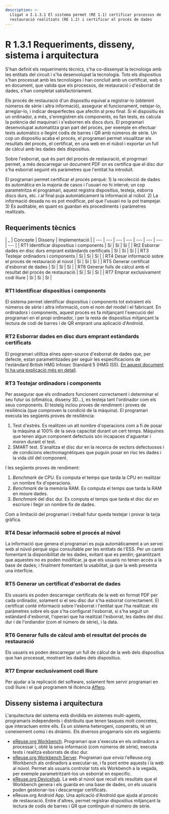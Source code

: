 ```yaml
---
description: >-
  Lligat a I.1.3.1 El sistema permet (RE 1.1) certificar processos de
  restauració realitzats (RE 1.2) i certificar el procés de dades
---
```


# R 1.3.1  Requeriments, disseny, sistema i arquitectura

S'han definit els requeriments tècnics, s'ha co-dissenyat la tecnoloiga amb les entitats del circuit i s'ha desenvolupat la tecnologia. Tots els dispositius s'han processat amb les tecnoloiges i han concluit amb un certificat, web o en document, que valida que els processos, de restauració i d'esborrat de dades, s'han completat satisfactòriament.

Els procés de restauració d'un dispositiu equival a registrar-lo \(obtenint números de sèrie i altra informació\), assegurar el funcionament, netejar-lo, arreglar-lo, i indicar desperfectes que afectin al preu final. Si el dispositiu és un ordinador, a més, s'enregistren els components, es fan tests, es calcula la potència del maquinari i s'esborren els discs durs. El programari desenvolupat automatitza gran part del procés, per exemple en efectuar tests automàtics o llegint codis de barres i QR amb números de sèrie. Un cop un dispositiu acaba el procés, el programari permet visualitzar els resultats del procés, el certificat, en una web en el núbol i exportar un full de càlcul amb les dades dels dispositius.

Sobre l'esborrat, què és part del procés de restauració, el progrmari permet, a més descarregar un document PDF on es certifica que el disc dur s'ha esborrat seguint els paràmetres que l'entitat ha introduït.

El programari permet certificar el procés perquè: 1\) la recolecció de dades és automàtica en la majoria de casos i l'usuari no hi intervé; un cop parametritza el programari, aquest registra dispositius, testeja, esborra discs durs, etc. i al final puja automàticament la informació al núbol. 2\) La informació desada no es pot modificar, pel que l'usuari no la pot trampejar. 3\) És auditable, en quant es guardan els procediments i paràmetres realitzats.

## Requeriments tècnics

| \_ | Concepte | Disseny | Implementació |
| --- | --- | --- | --- | --- | --- | --- | --- |
| RT1 Identificar dispositius i components | Sí | Sí | Sí |
| Rt2 Esborrar dades en disc durs emprant estàndards certificats | Sí | Sí | Sí |
| RT3 Testejar ordinadors i components | Sí | Sí | Sí |
| RT4 Desar informació sobre el procés de restauració al núvol | Sí | Sí | Sí |
| RT5 Generar certificat d'esborrat de dades | Sí | Sí | Sí |
| RT6 Generar fulls de càlcul amb el resultat del procés de restauració | Sí | Sí | Sí |
| RT7 Emprar exclusivament codi lliure | Sí | Sí | Sí |

### RT1 Identificar dispositius i components

El sistema permet identificar dispositius i components tot extraient els números de sèrie i altra informació, com el nom del model i el fabricant. En ordinadors i components, aquest procés es fa mitjançant l'execució del programari en el propi ordinador, i per la resta de dispositius mitjançant la lectura de codi de barres i de QR emprant una aplicació d'Android.

### RT2 Esborrar dades en disc durs emprant estàndards certificats

El programari utiltiza eïnes open-source d'esborrat de dades que, per defecte, estan parametritzades per seguir les especificacions de l'estàndard British HMG Infosec Standard 5 \(HMG IS5\). [En aquest document hi ha una explicació més en detall](https://ereuse-org.gitbook.io/faq/which-is-the-data-wiping-process-performed).

### RT3 Testejar ordinadors i components

Per assegurar que els ordinadors funcionent correctament i determinar el seu futur ús \(ofimàtica, disseny 3D...\), es testeja tant l'ordinador com els seus components. El testeig inclou proves de rendiment i proves de resiliència \(que comproven la condició de la màquina\). El programari executa les següents proves de resiliència:

1. Test d'estrès. Es realitzen un alt nombre d'operacions com a fi de posar la màquina al 100% de la seva capacitat durant un cert temps. Màquines que tenen algun component defectuós són incapaces d'aguantar i _moren_ durant el test.
2. SMART test. S'analitza el disc dur en la recerca de sectors defectuosos i de condicions electromagnètiques que puguin posar en risc les dades i la vida útil del component.

I les següents proves de rendiment:

1. _Benchmark_ de CPU. Es computa el temps que tarda la CPU en realitzar un nombre fix d'operacions.
2. _Benchmark_ de la memòria RAM. Es computa el temps que tarda la RAM en moure dades.
3. _Benchmark_ del disc dur. Es computa el temps que tarda el disc dur en escriure i llegir un nombre fix de dades.

Com a limitació del programari i treball futur queda testejar i provar la tarja gràfica.

### RT4 Desar informació sobre el procés al núvol

La informació que genera el programari es puja automàticament a un servei web al núvol perquè sigui consultable per les entitats de l'ESS. Per un cantó fomentant la disponibilitat de les dades, evitant que es perdin; garantitzant que aquestes no es poden modificar, ja que els usuaris no tenen accés a la base de dades; i finalment fomentant la usabilitat, ja que la web presenta una interfície.

### RT5 Generar un certificat d'esborrat de dades

Els usuaris es poden descarregar certificats de la web en format PDF per cada ordinador, solament si el seu disc dur s'ha esborrat correctament. El certificat conté informació sobre l'esborrat i l'entitat que l'ha realitzat: els paràmetres sobre els que s'ha configurat l'esborrat, si s'ha seguit un estàndard d'esborrat, l'operari que ha realitzat l'esborrat, les dades del disc dur i de l'ordiandor \(com el número de sèrie\), i la data.

### RT6 Generar fulls de càlcul amb el resultat del procés de restauració

Els usuaris es poden descarregar un full de càlcul de la web dels dispositius que han processat, mostrant les dades dels dispositius.

### RT7 Emprar exclusivament codi lliure

Per ajudar a la replicació del software, solament fem servir programari en codi lliure i el què programem té llicència [Affero](http://www.affero.org/oagpl.html).

## Disseny sistema i arquitectura

L'arquitectura del sistema està dividida en sistemes multi-agents, programaris independents i distribuits que tenen tasques molt concretes, que interactuen entre ells. És un sistema heterogeni, cooperatiu, té un coneixement comú i és dinàmic. Els diversos progamaris són els següents:

* [eReuse.org Workbench](http://github.com/ereuse/workbench). Programari que s'executa en els ordinadors a processar i, obté la seva informació \(com números de sèrie\), executa tests i realitza esborrats de disc dur.
* [eReuse.org Workbench Server](https://github.com/ereuse/workbench). Programari que _envia_ l'eReuse.org Workbench als ordinadors a executar-se, i fa pont entre aquests i la web al núvol. Permet als usuaris controlar tots els Workbench a la vegada, per exemple parametritzant-los un esborrat en específic.
* [eReuse.org Devicehub](https://github.com/ereuse/devicehub). La web al núvol que recull els resultats que el Workbench genera i els guarda en una base de dades, on els usuaris poden gestionar-los i descarregar certificats.
* eReuse.org Android App. Una aplicació d'Android que ajuda al procés de restauració. Entre d'altres, permet registrar dispositius mitjançant la lectura de codis de barres i QR que continguin el número de sèrie.





